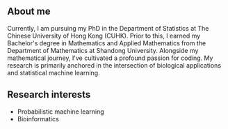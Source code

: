 ## About me
Currently, I am pursuing my PhD in the Department of Statistics at The Chinese University of Hong Kong (CUHK). Prior to this, I earned my Bachelor's degree in Mathematics and Applied Mathematics from the Department of Mathematics at Shandong University. Alongside my mathematical journey, I've cultivated a profound passion for coding. My research is primarily anchored in the intersection of biological applications and statistical machine learning.

## Research interests
+ Probabilistic machine learning
+ Bioinformatics
